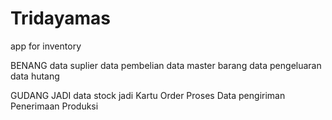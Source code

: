 # Tridayamas
app for inventory 


BENANG
data suplier 
data pembelian
data master barang 
data pengeluaran 
data hutang

GUDANG JADI
data stock jadi
Kartu Order Proses
Data pengiriman
Penerimaan Produksi
